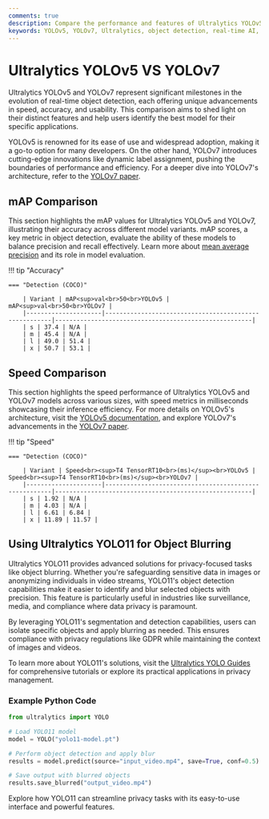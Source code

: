 ```yaml
---
comments: true
description: Compare the performance and features of Ultralytics YOLOv5 and YOLOv7 in this comprehensive analysis. Discover how these state-of-the-art models excel in object detection, real-time AI applications, and edge AI deployments, highlighting their impact on modern computer vision tasks.
keywords: YOLOv5, YOLOv7, Ultralytics, object detection, real-time AI, edge AI, computer vision, model comparison, AI performance
---
```


# Ultralytics YOLOv5 VS YOLOv7

Ultralytics YOLOv5 and YOLOv7 represent significant milestones in the evolution of real-time object detection, each offering unique advancements in speed, accuracy, and usability. This comparison aims to shed light on their distinct features and help users identify the best model for their specific applications.

YOLOv5 is renowned for its ease of use and widespread adoption, making it a go-to option for many developers. On the other hand, YOLOv7 introduces cutting-edge innovations like dynamic label assignment, pushing the boundaries of performance and efficiency. For a deeper dive into YOLOv7's architecture, refer to the [YOLOv7 paper](https://arxiv.org/pdf/2207.02696).

## mAP Comparison

This section highlights the mAP values for Ultralytics YOLOv5 and YOLOv7, illustrating their accuracy across different model variants. mAP scores, a key metric in object detection, evaluate the ability of these models to balance precision and recall effectively. Learn more about [mean average precision](https://www.ultralytics.com/glossary/mean-average-precision-map) and its role in model evaluation.

!!! tip "Accuracy"

    === "Detection (COCO)"

    	| Variant | mAP<sup>val<br>50<br>YOLOv5 | mAP<sup>val<br>50<br>YOLOv7 |
    	|---------------------|-------------------------------------------------------|-------------------------------------------------------|
    	| s | 37.4 | N/A |
    	| m | 45.4 | N/A |
    	| l | 49.0 | 51.4 |
    	| x | 50.7 | 53.1 |

## Speed Comparison

This section highlights the speed performance of Ultralytics YOLOv5 and YOLOv7 models across various sizes, with speed metrics in milliseconds showcasing their inference efficiency. For more details on YOLOv5's architecture, visit the [YOLOv5 documentation](https://docs.ultralytics.com/models/yolov5/), and explore YOLOv7's advancements in the [YOLOv7 paper](https://arxiv.org/pdf/2207.02696).

!!! tip "Speed"

    === "Detection (COCO)"

    	| Variant | Speed<br><sup>T4 TensorRT10<br>(ms)</sup><br>YOLOv5 | Speed<br><sup>T4 TensorRT10<br>(ms)</sup><br>YOLOv7 |
    	|---------------------|-------------------------------------------------------|-------------------------------------------------------|
    	| s | 1.92 | N/A |
    	| m | 4.03 | N/A |
    	| l | 6.61 | 6.84 |
    	| x | 11.89 | 11.57 |

## Using Ultralytics YOLO11 for Object Blurring

Ultralytics YOLO11 provides advanced solutions for privacy-focused tasks like object blurring. Whether you're safeguarding sensitive data in images or anonymizing individuals in video streams, YOLO11's object detection capabilities make it easier to identify and blur selected objects with precision. This feature is particularly useful in industries like surveillance, media, and compliance where data privacy is paramount.

By leveraging YOLO11's segmentation and detection capabilities, users can isolate specific objects and apply blurring as needed. This ensures compliance with privacy regulations like GDPR while maintaining the context of images and videos.

To learn more about YOLO11's solutions, visit the [Ultralytics YOLO Guides](https://docs.ultralytics.com/guides/) for comprehensive tutorials or explore its practical applications in privacy management.

### Example Python Code

```python
from ultralytics import YOLO

# Load YOLO11 model
model = YOLO("yolo11-model.pt")

# Perform object detection and apply blur
results = model.predict(source="input_video.mp4", save=True, conf=0.5)

# Save output with blurred objects
results.save_blurred("output_video.mp4")
```

Explore how YOLO11 can streamline privacy tasks with its easy-to-use interface and powerful features.
